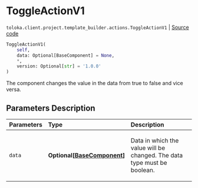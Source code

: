 # ToggleActionV1
`toloka.client.project.template_builder.actions.ToggleActionV1` | [Source code](https://github.com/Toloka/toloka-kit/blob/v1.1.4/src/client/project/template_builder/actions.py#L158)

```python
ToggleActionV1(
    self,
    data: Optional[BaseComponent] = None,
    *,
    version: Optional[str] = '1.0.0'
)
```

The component changes the value in the data from true to false and vice versa.

## Parameters Description

| Parameters | Type | Description |
| :----------| :----| :-----------|
`data`|**Optional\[[BaseComponent](toloka.client.project.template_builder.base.BaseComponent.md)\]**|<p>Data in which the value will be changed. The data type must be boolean.</p>
